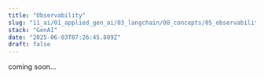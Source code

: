 ```yaml
---
title: "Observability"
slug: "11_ai/01_applied_gen_ai/03_langchain/00_concepts/05_observability"
stack: "GenAI"
date: "2025-06-03T07:26:45.889Z"
draft: false
---
```


coming soon...
